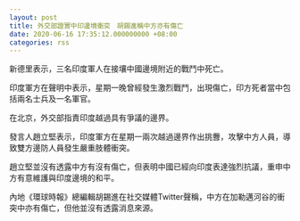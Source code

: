 ```yaml
---
layout: post
title: 外交部證實中印邊境衝突　胡錫進稱中方亦有傷亡
date: 2020-06-16 17:35:12.000000000 +08:00
categories: rss
---
```


新德里表示，三名印度軍人在接壤中國邊境附近的戰鬥中死亡。

印度軍方在聲明中表示，星期一晚曾經發生激烈戰鬥，出現傷亡，印方死者當中包括兩名士兵及一名軍官。

在北京，外交部指責印度越過具有爭議的邊界。

發言人趙立堅表示，印度軍方在星期一兩次越過邊界作出挑釁，攻擊中方人員，導致雙方邊防人員發生嚴重肢體衝突。

趙立堅並沒有透露中方有沒有傷亡，但表明中國已經向印度表達強烈抗議，重申中方有意維護與印度邊境的和平。

內地《環球時報》總編輯胡錫進在社交媒體Twitter聲稱，中方在加勒邁河谷的衝突中亦有傷亡，但他並沒有透露消息來源。
